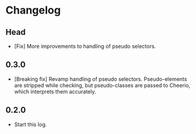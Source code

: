 # Changelog

## Head

- [Fix] More improvements to handling of pseudo selectors.

## 0.3.0

- [Breaking fix] Revamp handling of pseudo selectors.
  Pseudo-elements are stripped while checking, but pseudo-classes are passed to Cheerio, which interprets them accurately.

## 0.2.0

- Start this log.
